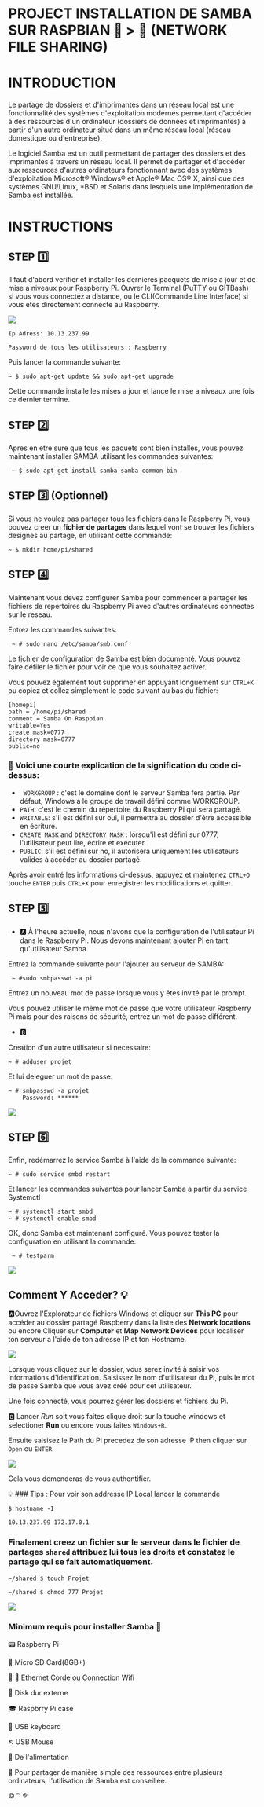 ﻿# PROJECT INSTALLATION DE SAMBA SUR RASPBIAN :penguin:  > :strawberry: (NETWORK FILE SHARING) 

# INTRODUCTION

Le partage de dossiers et d'imprimantes dans un réseau local est une fonctionnalité des systèmes d'exploitation modernes permettant d'accéder à des ressources d'un 
ordinateur (dossiers de données et imprimantes) à partir d'un autre ordinateur situé dans un même réseau local (réseau domestique ou d'entreprise).

Le logiciel Samba est un outil permettant de partager des dossiers et des imprimantes à travers un réseau local.
Il permet de partager et d'accéder aux ressources d'autres ordinateurs fonctionnant avec des systèmes d'exploitation Microsoft® Windows® et Apple® Mac OS® X, ainsi que des systèmes GNU/Linux, *BSD et Solaris dans lesquels une
implémentation de Samba est installée.


# INSTRUCTIONS
## STEP :one:
Il faut d'abord verifier et installer les dernieres pacquets de mise a jour et de mise a niveaux pour Raspberry Pi.
Ouvrer le Terminal (PuTTY ou GITBash) si vous vous connectez a distance, ou le CLI(Commande Line Interface) si vous etes directement connecte au Raspberry.


<image src="images/connection.png"></image>

```
Ip Adress: 10.13.237.99
```

``
Password de tous les utilisateurs : Raspberry
``


Puis lancer la commande suivante:
```
~ $ sudo apt-get update && sudo apt-get upgrade
``` 

Cette commande installe les mises a jour et lance le mise a niveaux une fois ce dernier termine.


## STEP :two:
Apres en etre sure que tous les paquets sont bien installes, vous pouvez maintenant installer SAMBA utilisant les commandes suivantes:
```
 ~ $ sudo apt-get install samba samba-common-bin
```

## STEP :three: (Optionnel)
Si vous ne voulez pas partager tous les fichiers dans le Raspberry Pi, vous pouvez creer un **fichier de partages** dans lequel vont se trouver les fichiers 
designes au partage, en utilisant cette commande:

```
~ $ mkdir home/pi/shared
```

##  STEP :four:
Maintenant vous devez configurer Samba pour commencer a partager les 
fichiers de repertoires du Raspberry Pi avec d'autres ordinateurs 
connectes sur le reseau. 

Entrez les commandes suivantes:

```
 ~ # sudo nano /etc/samba/smb.conf 
```
Le fichier de configuration de Samba est bien documenté. Vous pouvez faire défiler le fichier pour voir ce que vous souhaitez activer.

Vous pouvez également tout supprimer en appuyant longuement sur ```CTRL+K``` ou copiez et collez simplement le code suivant au bas du fichier:

```
[homepi]
path = /home/pi/shared
comment = Samba On Raspbian
writable=Yes
create mask=0777
directory mask=0777
public=no
```

### :trident: Voici une courte explication de la signification du code ci-dessus:

* ` WORKGROUP` : c'est le domaine dont le serveur Samba fera partie. Par défaut, Windows a le groupe de travail défini comme WORKGROUP.
* `PATH`: c'est le chemin du répertoire du Raspberry Pi qui sera partagé.
* `WRITABLE`: s'il est défini sur oui, il permettra au dossier  d'être accessible en écriture.
* `CREATE MASK` and `DIRECTORY MASK` : lorsqu'il est défini sur 0777, l'utilisateur peut lire, écrire et exécuter.
* `PUBLIC`: s'il est défini sur no, il autorisera uniquement les utilisateurs valides à accéder au dossier partagé.

Après avoir entré les informations ci-dessus, appuyez et maintenez `CTRL+O` touche `ENTER` puis `CTRL+X` pour enregistrer les modifications et quitter.


##  STEP :five:

* :a:
À l'heure actuelle, nous n'avons que la configuration de l'utilisateur Pi dans le Raspberry Pi. Nous devons maintenant ajouter Pi en tant qu'utilisateur Samba.

Entrez la commande suivante pour l'ajouter au  serveur de SAMBA:

```
 ~ #sudo smbpasswd -a pi 
```
Entrez un nouveau mot de passe lorsque vous y êtes invité par le prompt. 

Vous pouvez utiliser le même mot de passe que votre utilisateur Raspberry Pi mais pour 
des raisons de sécurité, entrez un mot de passe différent.
* :b:

Creation d'un autre utilisateur si necessaire:
```
~ # adduser projet
```
Et lui deleguer un mot de passe:
```
~ # smbpasswd -a projet
    Password: ******
```
<image src="images/user.png"></image>



##  STEP :six:
Enfin, redémarrez le service Samba à l'aide de la commande suivante:

``` 
~ # sudo service smbd restart 
```
Et lancer les commandes suivantes pour lancer Samba a partir du service Systemctl
```
~ # systemctl start smbd
~ # systemctl enable smbd
```

OK, donc Samba est maintenant configuré. Vous pouvez tester la configuration en utilisant la commande:

``` 
 ~ # testparm
```
<image src="images/test.png"></image>


## Comment Y Acceder? :bulb:
:a:Ouvrez l'Explorateur de fichiers Windows et cliquer sur **This PC** pour accéder au dossier partagé Raspberry  dans la liste des **Network locations** ou encore Cliquer sur **Computer** et **Map Network Devices** pour localiser ton serveur a l'aide de ton adresse IP et ton Hostname.  

<image src="images/surWin.png"></image>

Lorsque vous cliquez sur le dossier, vous serez invité à saisir vos informations d'identification. 
Saisissez le nom d'utilisateur du Pi, puis le mot de passe Samba que vous avez créé pour cet utilisateur. 

Une fois connecté, vous pourrez gérer les dossiers et fichiers du Pi.

:b: Lancer *Run* soit vous faites clique droit sur la touche windows et selectioner **Run** ou encore vous faites `Windows+R`.

Ensuite saisisez le Path du Pi precedez de son adresse IP then cliquer sur `Open` ou `ENTER`.

<image src="images/b.png"></image>


Cela vous demenderas de vous authentifier.



:bulb: ### Tips :
Pour voir son addresse IP Local lancer la commande 

```
$ hostname -I
```
```
10.13.237.99 172.17.0.1
```


### Finalement creez un fichier sur le serveur dans le fichier de partages `shared` attribuez lui tous les droits et constatez le partage qui se fait automatiquement.

``
~/shared $ touch Projet
``

``
~/shared $ chmod 777 Projet
``

<image src="images/partage.png"></image>


### Minimum requis pour installer Samba :traffic_light:
:pager: Raspberry Pi

:floppy_disk: Micro SD Card(8GB+) 

:satellite: :signal_strength: Ethernet Corde ou Connection Wifi

:minidisc: Disk dur externe

:mortar_board: Raspbrry Pi case

:abcd: USB keyboard

:arrow_upper_left: USB Mouse

:electric_plug: De l'alimentation




:page_with_curl: Pour partager de manière simple des ressources entre plusieurs ordinateurs, 
l'utilisation de Samba est conseillée.

:copyright: :tm: :registered:
